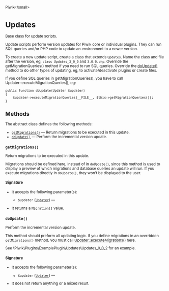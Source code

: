 <small>Piwik\</small>

Updates
=======

Base class for update scripts.

Update scripts perform version updates for Piwik core or individual plugins. They can run
SQL queries and/or PHP code to update an environment to a newer version.

To create a new update script, create a class that extends `Updates`. Name the class and file
after the version, eg, `class Updates_3_0_0` and `3.0.0.php`. Override the getMigrationQueries()
method if you need to run SQL queries. Override the [doUpdate()](/api-reference/Piwik/Updates#doupdate) method to do other types
of updating, eg, to activate/deactivate plugins or create files.

If you define SQL queries in getMigrationQueries(), you have to call Updater::executeMigrationQueries(),
eg:

    public function doUpdate(Updater $updater)
    {
        $updater->executeMigrationQueries(__FILE__, $this->getMigrationQueries());
    }

Methods
-------

The abstract class defines the following methods:

- [`getMigrations()`](#getmigrations) &mdash; Return migrations to be executed in this update.
- [`doUpdate()`](#doupdate) &mdash; Perform the incremental version update.

<a name="getmigrations" id="getmigrations"></a>
<a name="getMigrations" id="getMigrations"></a>
### `getMigrations()`

Return migrations to be executed in this update.

Migrations should be defined here, instead of in `doUpdate()`, since this method is used to display a preview
of which migrations and database queries an update will run. If you execute migrations directly in `doUpdate()`,
they won't be displayed to the user.

#### Signature

-  It accepts the following parameter(s):
    - `$updater` ([`Updater`](../Piwik/Updater.md)) &mdash;
      
- It returns a [`Migration[]`](../Piwik/Updater/Migration.md) value.

<a name="doupdate" id="doupdate"></a>
<a name="doUpdate" id="doUpdate"></a>
### `doUpdate()`

Perform the incremental version update.

This method should preform all updating logic. If you define migrations in an overridden `getMigrations()`
method, you must call [Updater::executeMigrations()](/api-reference/Piwik/Updater#executemigrations) here.

See \Piwik\Plugins\ExamplePlugin\Updates\Updates\_0\_0\_2 for an example.

#### Signature

-  It accepts the following parameter(s):
    - `$updater` ([`Updater`](../Piwik/Updater.md)) &mdash;
      
- It does not return anything or a mixed result.

